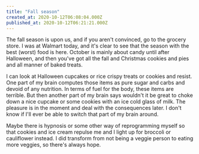 ```yaml
---
title: "Fall season"
created_at: 2020-10-12T06:08:04.000Z
published_at: 2020-10-12T06:21:21.000Z
---
```

The fall season is upon us, and if you aren't convinced, go to the grocery store. I was at Walmart today, and it's clear to see that the season with the best (worst) food is here. October is mainly about candy until after Halloween, and then you've got all the fall and Christmas cookies and pies and all manner of baked treats.

I can look at Halloween cupcakes or rice crispy treats or cookies and resist. One part of my brain computes those items as pure sugar and carbs and devoid of any nutrition. In terms of fuel for the body, these items are terrible. But then another part of my brain says wouldn't it be great to choke down a nice cupcake or some cookies with an ice cold glass of milk. The pleasure is in the moment and deal with the consequences later. I don't know if I'll ever be able to switch that part of my brain around.

Maybe there is hypnosis or some other way of reprogramming myself so that cookies and ice cream repulse me and I light up for broccoli or cauliflower instead. I did transform from not being a veggie person to eating more veggies, so there's always hope.

